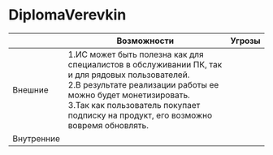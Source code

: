 # DiplomaVerevkin
||**Возможности**|**Угрозы**|
|----------|----------|----------|
|Внешние|1.ИС может быть полезна как для специалистов в обслуживании ПК, так и для рядовых пользователей. <br>2.В результате реализации работы ее можно будет монетизировать.</br>3.Так как пользователь покупает подписку на продукт, его возможно вовремя обновлять.||
|Внутренние|||
